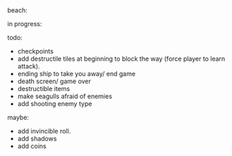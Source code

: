 beach:

in progress:

todo:
* checkpoints
* add destructile tiles at beginning to block the way (force player to learn attack).
* ending ship to take you away/ end game
* death screen/ game over
* destructible items
* make seagulls afraid of enemies
* add shooting enemy type

maybe:
* add invincible roll.
* add shadows
* add coins
